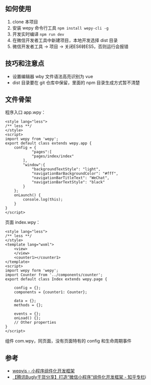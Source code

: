 ## 如何使用
1. clone 本项目
2. 安装 wepy 命令行工具
`npm install wepy-cli -g`
3. 开发实时编译
`npm run dev`
4. 在微信开发者工具中新建项目，本地开发选择 dist 目录
5. 微信开发者工具 → 项目 → 关闭ES6转ES5，否则运行会报错

## 技巧和注意点
* 设置编辑器 wby 文件语法高亮识别为 vue
* dist 目录要在 git 仓库中保留，里面的 npm 目录生成方式暂不清楚

## 文件骨架
程序入口 app.wpy：
```
<style lang="less">
/** less **/
</style>
<script>
import wepy from 'wepy';
export default class extends wepy.app {
    config = {
            "pages":[
            "pages/index/index"
        ],
        "window":{
            "backgroundTextStyle": "light",
            "navigationBarBackgroundColor": "#fff",
            "navigationBarTitleText": "WeChat",
            "navigationBarTextStyle": "black"
        }
    };
    onLaunch() {
        console.log(this);
    }
}
</script>
```

页面 index.wpy：
```
<style lang="less">
/** less **/
</style>
<template lang="wxml">
    <view>
    </view>
    <counter1></counter1>
</template>
<script>
import wepy form 'wepy';
import Counter from '../components/counter';
export default class Index extends wepy.page {

    config = {};
    components = {counter1: Counter};

    data = {};
    methods = {};

    events = {};
    onLoad() {};
    // Other properties
}
</script>
```

组件 com.wpy，同页面，没有页面特有的 config 和生命周期事件

## 参考
* [wepyjs - 小程序组件化开发框架](https://wepyjs.github.io/wepy/#/)
* [【腾讯Bugly干货分享】打造“微信小程序”组件化开发框架 - 知乎专栏](https://zhuanlan.zhihu.com/p/24176267)i
